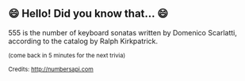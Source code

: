 ## :smile: Hello! Did you know that... :smile:
555 is the number of keyboard sonatas written by Domenico Scarlatti, according to the catalog by Ralph Kirkpatrick.

<sup>(come back in 5 minutes for the next trivia)</sup>


<sup>Credits: http://numbersapi.com</sup>
